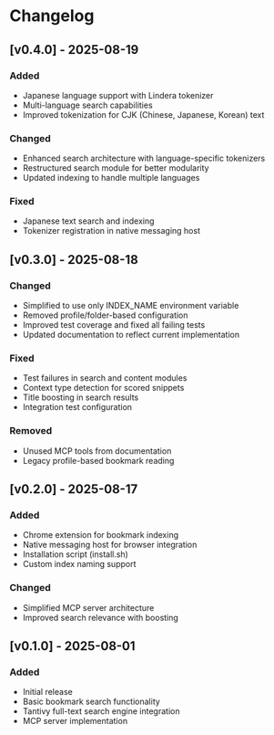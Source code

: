 # Changelog

## [v0.4.0] - 2025-08-19

### Added

- Japanese language support with Lindera tokenizer
- Multi-language search capabilities
- Improved tokenization for CJK (Chinese, Japanese, Korean) text

### Changed

- Enhanced search architecture with language-specific tokenizers
- Restructured search module for better modularity
- Updated indexing to handle multiple languages

### Fixed

- Japanese text search and indexing
- Tokenizer registration in native messaging host

## [v0.3.0] - 2025-08-18

### Changed

- Simplified to use only INDEX_NAME environment variable
- Removed profile/folder-based configuration
- Improved test coverage and fixed all failing tests
- Updated documentation to reflect current implementation

### Fixed

- Test failures in search and content modules
- Context type detection for scored snippets
- Title boosting in search results
- Integration test configuration

### Removed

- Unused MCP tools from documentation
- Legacy profile-based bookmark reading

## [v0.2.0] - 2025-08-17

### Added

- Chrome extension for bookmark indexing
- Native messaging host for browser integration
- Installation script (install.sh)
- Custom index naming support

### Changed

- Simplified MCP server architecture
- Improved search relevance with boosting

## [v0.1.0] - 2025-08-01

### Added

- Initial release
- Basic bookmark search functionality
- Tantivy full-text search engine integration
- MCP server implementation
